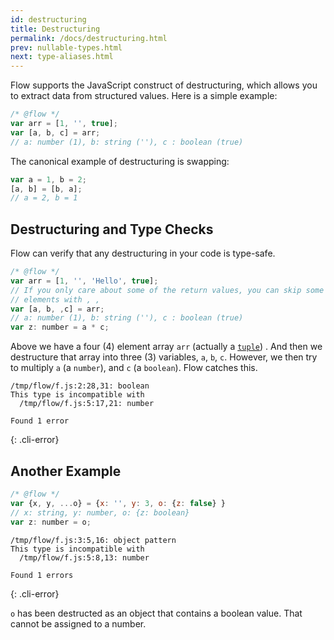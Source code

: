 ```yaml
---
id: destructuring
title: Destructuring
permalink: /docs/destructuring.html
prev: nullable-types.html
next: type-aliases.html
---
```


Flow supports the JavaScript construct of destructuring, which allows
you to extract data from structured values. Here is a simple example:

```js +line_numbers
/* @flow */
var arr = [1, '', true];
var [a, b, c] = arr;
// a: number (1), b: string (''), c : boolean (true)
```

The canonical example of destructuring is swapping:

```js +line_numbers
var a = 1, b = 2;
[a, b] = [b, a];
// a = 2, b = 1
```

## Destructuring and Type Checks

Flow can verify that any destructuring in your code is type-safe.

```js +line_numbers
/* @flow */
var arr = [1, '', 'Hello', true];
// If you only care about some of the return values, you can skip some
// elements with , ,
var [a, b, ,c] = arr;
// a: number (1), b: string (''), c : boolean (true)
var z: number = a * c;
```

Above we have a four (4) element array `arr` (actually a
[`tuple`](http://flowtype.org/docs/arrays.html#tuples))
. And then we destructure that array into three (3) variables, `a`, `b`,  `c`.
However, we then try to multiply `a` (a `number`), and `c` (a `boolean`). Flow
catches this.

```text
/tmp/flow/f.js:2:28,31: boolean
This type is incompatible with
  /tmp/flow/f.js:5:17,21: number

Found 1 error
```
{: .cli-error}

## Another Example

```js +line_numbers
/* @flow */
var {x, y, ...o} = {x: '', y: 3, o: {z: false} }
// x: string, y: number, o: {z: boolean}
var z: number = o;
```

```text
/tmp/flow/f.js:3:5,16: object pattern
This type is incompatible with
  /tmp/flow/f.js:5:8,13: number

Found 1 errors
```
{: .cli-error}

`o` has been destructed as an object that contains a boolean value. That
cannot be assigned to a number.
